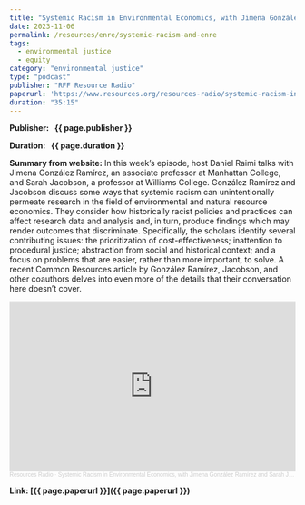 ```yaml
---
title: "Systemic Racism in Environmental Economics, with Jimena González Ramírez and Sarah Jacobson"
date: 2023-11-06
permalink: /resources/enre/systemic-racism-and-enre
tags:
  - environmental justice
  - equity
category: "environmental justice"
type: "podcast"
publisher: "RFF Resource Radio"
paperurl: 'https://www.resources.org/resources-radio/systemic-racism-in-environmental-economics-with-jimena-gonzalez-ramirez-and-sarah-jacobson/'
duration: "35:15"
---
```


<!-- Google tag (gtag.js) -->
<script async src="https://www.googletagmanager.com/gtag/js?id=G-Q95WSVMDNZ"></script>
<script>
  window.dataLayer = window.dataLayer || [];
  function gtag(){dataLayer.push(arguments);}
  gtag('js', new Date());

  gtag('config', 'G-Q95WSVMDNZ');
</script>

**<span class="bold-podcast">Publisher: </span>&nbsp;<span class="text-podcast"> {{ page.publisher }}</span>**

**<span class="bold-podcast">Duration: </span>&nbsp;<span class="text-podcast"> {{ page.duration }}</span>**

**<span class="bold-podcast">Summary from website:</span>**
In this week’s episode, host Daniel Raimi talks with Jimena González Ramírez, an associate professor at Manhattan College, and Sarah Jacobson, a professor at Williams College. González Ramírez and Jacobson discuss some ways that systemic racism can unintentionally permeate research in the field of environmental and natural resource economics. They consider how historically racist policies and practices can affect research data and analysis and, in turn, produce findings which may render outcomes that discriminate. Specifically, the scholars identify several contributing issues: the prioritization of cost-effectiveness; inattention to procedural justice; abstraction from social and historical context; and a focus on problems that are easier, rather than more important, to solve. A recent Common Resources article by González Ramírez, Jacobson, and other coauthors delves into even more of the details that their conversation here doesn’t cover.

<iframe width="100%" height="300" scrolling="no" frameborder="no" allow="autoplay" src="https://w.soundcloud.com/player/?url=https%3A//api.soundcloud.com/tracks/1658961291&color=%23ff5500&auto_play=false&hide_related=false&show_comments=true&show_user=true&show_reposts=false&show_teaser=true&visual=true"></iframe><div style="font-size: 10px; color: #cccccc;line-break: anywhere;word-break: normal;overflow: hidden;white-space: nowrap;text-overflow: ellipsis; font-family: Interstate,Lucida Grande,Lucida Sans Unicode,Lucida Sans,Garuda,Verdana,Tahoma,sans-serif;font-weight: 100;"><a href="https://soundcloud.com/resourcesradio" title="Resources Radio" target="_blank" style="color: #cccccc; text-decoration: none;">Resources Radio</a> · <a href="https://soundcloud.com/resourcesradio/systemic-racism-in-environmental-economics-with-jimena-gonzalez-ramirez-and-sarah-jacobson" title="Systemic Racism in Environmental Economics, with Jimena González Ramírez and Sarah Jacobson" target="_blank" style="color: #cccccc; text-decoration: none;">Systemic Racism in Environmental Economics, with Jimena González Ramírez and Sarah Jacobson</a></div>

**<span class="small-podcast">Link:</span>&nbsp;<span class="links-podcast">[{{ page.paperurl }}]({{ page.paperurl }})</span>**